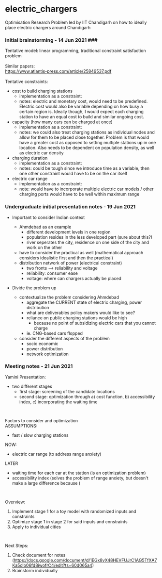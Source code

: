 # electric_chargers
Optimisation Research Problem led by IIT Chandigarh on how to ideally place electric chargers around Chandigarh </br>

### Initial brainstorming - 14 Jun 2021 ### </br>
Tentative model: linear programming, traditional constraint satisfaction problem </br>
</br>
Similar papers: </br>
https://www.atlantis-press.com/article/25849537.pdf </br>
</br>
Tentative constraints: </br>
* cost to build charging stations
    * implementation as a constraint: 
    * notes: electric and monetary cost, would need to be predefined. Electric cost would also be variable depending on how busy a certain region is. Ideally though, I would expect each charging station to have an equal cost to build and similar ongoing cost. 
* capacity (how many cars can be charged at once)
    * implementation as a constraint:
    * notes: we could also treat charging stations as individual nodes and allow for them to be placed close together. Problem is that would have a greater cost as opposed to setting multiple stations up in one location. Also needs to be dependent on population density, as well as electric car density
* charging duration
    * implementation as a constraint:
    * notes: could be tough since we introduce time as a variable, then one other constraint would have to be on the car itself
* electric car range
    * implementation as a constraint:
    * note: would have to incorporate multiple electric car models / other charging ports would have to be well within maximum range

### Undergraduate initial presentation notes - 19 Jun 2021 ###
* Important to consider Indian context
    * Ahmdebad as an example 
        * different development levels in one region
        * population resides in the less developed part (sure about this?)
        * river seperates the city, residence on one side of the city and work on the other
    * have to consider the practical as well (mathematical approach considers idealistic first and then the practical)
    * distribution network of power (electrical constraint)
        * two fronts --> reliability and voltage
        * reliability: consumer ease
        * voltage: where can chargers actually be placed

* Divide the problem up
    * contextualize the problem considering Ahmdebad
        * aggregate the CURRENT state of electric charging, power distribution
        * what are deliverables policy makers would like to see?
        * reliance on public charging stations would be high
            * because no point of subsidizing electric cars that you cannot charge
        * ie. CNG-based cars flopped
    * consider the different aspects of the problem
        * socio economic 
        * power distribution
        * network optimization

### Meeting notes - 21 Jun 2021 ###
Yamini Presentation: 
* two different stages 
    * first stage: screening of the candidate locations
    * second stage: optimization through a) cost function, b) accessibility index, c) incorporating the waiting time
</br>

Factors to consider and optimization </br>
ASSUMPTIONS: 
* fast / slow charging stations

NOW:
* electric car range (to address range anxiety)

LATER
* waiting time for each car at the station (is an optimization problem)
* accessibility index (solves the problem of range anxiety, but doesn't make a large difference because )
</br>

Overview: 
1. Implement stage 1 for a toy model with randomized inputs and constraints
2. Optimize stage 1 in stage 2 for said inputs and constraints
3. Apply to individual cities
</br>

Next Steps:
1. Check document for notes (https://docs.google.com/document/d/1EGx8vX48HEVFUJrC1AG5TfXA7Ka5clb06fd8iwofrC4/edit?ts=60d065a4)
2. Brainstorm individually
